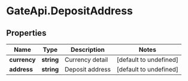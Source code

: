 # GateApi.DepositAddress

## Properties

Name | Type | Description | Notes
------------ | ------------- | ------------- | -------------
**currency** | **string** | Currency detail | [default to undefined]
**address** | **string** | Deposit address | [default to undefined]

